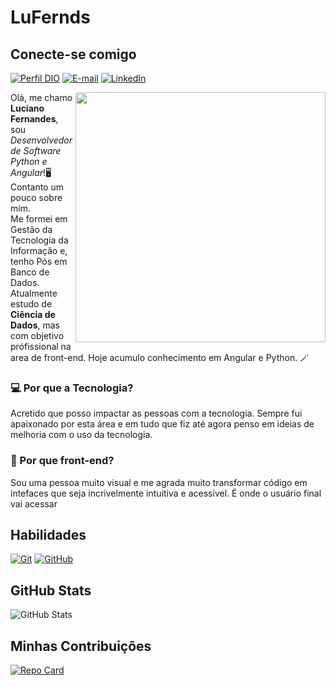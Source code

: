# LuFernds

## Conecte-se comigo

[![Perfil DIO](https://img.shields.io/badge/-Meu%20Perfil%20DIO-30A?style=for-the-badge)](https://web.dio.me/users/lucianopsfernandes?tab=achievements)
[![E-mail](https://img.shields.io/badge/-Email-000?style=for-the-badge&logo=microsoft-outlook&logoColor=E94D5F)](mailto:lucianopsfernandes@gmail.com)
[![LinkedIn](https://img.shields.io/badge/-LinkedIn-000?style=for-the-badge&logo=linkedin&logoColor=30A3DC)](www.linkedin.com/in/luciano-fernandes-b75a92135)

<img src="https://github-production-user-asset-6210df.s3.amazonaws.com/97841160/263562401-9669836f-60c9-4239-87bb-5d8f7d60f008.png" min-width="400px" max-width="400px" width="400px" align="right">

<p align="left"> 
  Olá, me chamo <b>Luciano Fernandes</b>, sou <i>Desenvolvedor de Software Python e Angular</i>!🖥️<br>
  Contanto um pouco sobre mim.<br>
  Me formei em Gestão da Tecnologia da Informação e, tenho Pós em Banco de Dados. Atualmente estudo de <strong>Ciência de Dados</strong>, mas com objetivo prófissional na area de front-end. Hoje acumulo conhecimento em Angular e Python. 🪄
</p>

<p align="left">
  <h3>💻 Por que a Tecnologia?</h3>
  <p>Acretido que posso impactar as pessoas com a tecnologia. Sempre fui apaixonado por esta área e em tudo que fiz até agora penso em ideias de melhoria com o uso da tecnologia. </p>
</p>

<p align="left">
   <h3>🚀 Por que front-end?</h3>
  <p>
    Sou uma pessoa muito visual e me agrada muito transformar código em intefaces que seja incrivelmente intuitiva e acessivel. É onde o usuário final vai acessar
  </p>
</p>


## Habilidades

[![Git](https://img.shields.io/badge/Git-000?style=for-the-badge&logo=git&logoColor=E94D5F)](https://git-scm.com/doc)
[![GitHub](https://img.shields.io/badge/GitHub-000?style=for-the-badge&logo=github&logoColor=30A3DC)](https://docs.github.com/)

## GitHub Stats

![GitHub Stats](https://github-readme-stats.vercel.app/api?username=LuFernds&theme=transparent&bg_color=000&border_color=30A3DC&show_icons=true&icon_color=30A3DC&title_color=E94D5F&text_color=FFF&hide_title=true&hide=stars)

## Minhas Contribuições

[![Repo Card](https://github-readme-stats.vercel.app/api/pin/?username=lufernds&repo=dio-lab-open-source&bg_color=000&border_color=30A3DC&show_icons=true&icon_color=30A3DC&title_color=E94D5F&text_color=FFF)](https://github.com/lufernds/dio-lab-open-source)

